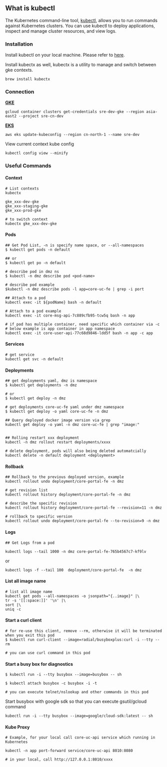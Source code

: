 ## What is kubectl

The Kubernetes command-line tool, [kubectl](https://kubernetes.io/docs/reference/kubectl/), allows you to run commands against Kubernetes clusters. You can use kubectl to deploy applications, inspect and manage cluster resources, and view logs. 

### Installation
Install kubectl on your local machine. Please refer to [here](https://kubernetes.io/docs/tasks/tools/).

Install kubectx as well, kubectx is a utility to manage and switch between gke contexts.

`brew install kubectx` 

### Connection
[**GKE**](../../Terraform/gke/README.md)
```
gcloud container clusters get-credentials sre-dev-gke --region asia-east2 --project sre-cn-dev
```

[**EKS**](../../Terraform/eks/README.md)
```
aws eks update-kubeconfig --region cn-north-1 --name sre-dev 
```

View current context kube config
```
kubectl config view --minify
```

### Useful Commands

#### Context

```
# List contexts
kubectx

gke_xxx-dev-gke
gke_xxx-staging-gke
gke_xxx-prod-gke
  
# to switch context
kubectx gke_xxx-dev-gke
```
 

#### Pods

```
## Get Pod List, -n is specify name space, or --all-namespaces
$ kubectl get pods -n default

## or 
$ kubectl get po -n default

# describe pod in dmz ns
$ kubectl -n dmz describe pod <pod-name>

# describe pod example
$kubectl -n dmz describe pods -l app=core-uc-fe | grep -i port

## Attach to a pod
kubectl exec -it ${podName} bash -n default

# Attach to a pod example
kubectl exec -it core-msg-api-7c889cfb95-tcw5q bash -n app 

# if pod has multiple container, need specific which container via -c
# below example is app container in app namespace
kubectl exec -it core-user-api-77c68d9846-ldd5f bash -n app -c app
```
 

#### Services

```
# get service
kubectl get svc -n default
```
 

#### Deployments

```
## get deployments yaml, dmz is namespace
$ kubectl get deployments -n dmz

# or
$ kubectl get deploy -n dmz

# get deployments core-uc-fe yaml under dmz namespace
$ kubectl get deploy -o yaml core-uc-fe -n dmz

## Query deployed docker image version via grep
kubectl get deploy -o yaml -n dmz core-uc-fe | grep "image:"


## Rolling restart xxx deployment
kubectl -n dmz rollout restart deployments/xxxx

# delete deployment, pods will also being deleted automatcially
kubectl delete -n default deployment <deployment>
```
 

#### Rollback

```
## Rollback to the previous deployed version, example
kubectl rollout undo deployment/core-portal-fe -n dmz

# get revision list
kubectl rollout history deployment/core-portal-fe -n dmz

# describe the specific revision
kubectl rollout history deployment/core-portal-fe --revision=11 -n dmz

# rollback to specific version
kubectl rollout undo deployment/core-portal-fe --to-revision=9 -n dmz
```


#### Logs

```
## Get Logs from a pod

kubectl logs --tail 1000 -n dmz core-portal-fe-765b4567c7-kf9lv
```
or
```
kubectl logs -f --tail 100  deployment/core-portal-fe  -n dmz
```
 

 

#### List all image name

```
# list all image name
kubectl get pods --all-namespaces -o jsonpath="{..image}" |\
tr -s '[[:space:]]' '\n' |\
sort |\
uniq -c
```
 
 

#### Start a curl client

```
# for re-use this client, remove --rm, otherwise it will be terminated when you exit this pod
$ kubectl run curl-client --image=radial/busyboxplus:curl -i --tty --rm 

# you can use curl command in this pod
```

#### Start a busy box for diagnostics

```
$ kubectl run -i --tty busybox --image=busybox -- sh

$ kubectl attach busybox -c busybox -i -t

# you can execute telnet/nslookup and other commands in this pod
```
Start busybox with google sdk so that you can execute gsutil/gcloud command
```
kubectl run -i --tty busybox --image=google/cloud-sdk:latest -- sh
```

#### Kube Proxy

```
# Example, for your local call core-uc-api service which running in Kubernetes

kubectl -n app port-forward service/core-uc-api 8010:8080

# in your local, call http://127.0.0.1:8010/xxxx
```


<br>
